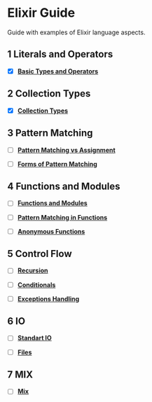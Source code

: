 # Elixir Guide
Guide with examples of Elixir language aspects.

## 1 Literals and Operators
+ [X] **[Basic Types and Operators](01_literals_and_operators/literals_and_operators.md)**


## 2 Collection Types
+ [x] **[Collection Types](02_collection_types/collection_types.md)**


## 3 Pattern Matching
+ [ ] **[Pattern Matching vs Assignment](03_pattern_matching/1_pattern_matching.md)**
+ [ ] **[Forms of Pattern Matching](03_pattern_matching/2_forms_of_pattern_matching.md)**


## 4 Functions and Modules
+ [ ] **[Functions and Modules](04_functions_and_modules/1_functions_and_modules.md)**
+ [ ] **[Pattern Matching in Functions](04_functions_and_modules/2_pattern_matching_in_functions.md)**
+ [ ] **[Anonymous Functions](3_anonymous_functions/3_anonymous_functions.md)**


## 5 Control Flow
+ [ ] **[Recursion](05_control_flow/1_recursion.md)**
+ [ ] **[Conditionals](05_control_flow/2_conditionals.md)**
+ [ ] **[Exceptions Handling](05_control_flow/3_exceptions_handling.md)**


## 6 IO
+ [ ] **[Standart IO](06_io/1_standart_io.md)**
+ [ ] **[Files](06_io/2_files.md)**


## 7 MIX
+ [ ] **[Mix](07_mix/mix.md)**
